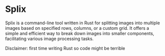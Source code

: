 # Splix

Splix is a command-line tool written in Rust for splitting images into multiple images based on specified rows, columns, or a custom grid. It offers a simple and efficient way to break down images into smaller components, facilitating various image processing tasks.

Disclaimer: first time writing Rust so code might be terrible

